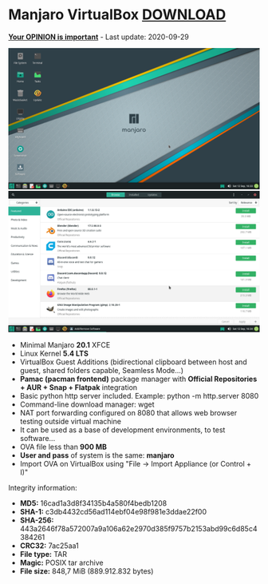 # Manjaro VirtualBox [DOWNLOAD](https://github.com/Virtual-Machines/Manjaro-VirtualBox/releases/download/latest/Manjaro.ova)
[**Your OPINION is important**](https://github.com/Virtual-Machines/Manjaro-VirtualBox/issues/1) - Last update: 2020-09-29

![Manjaro](https://raw.githubusercontent.com/Virtual-Machines/Manjaro-VirtualBox/master/manjaro.png)
![Pamac](https://raw.githubusercontent.com/Virtual-Machines/Manjaro-VirtualBox/master/pamac.png)

- Minimal Manjaro **20.1** XFCE
- Linux Kernel **5.4 LTS**
- VirtualBox Guest Additions (bidirectional clipboard between host and guest, shared folders capable, Seamless Mode...)
- **Pamac (pacman frontend)** package manager with **Official Repositories + AUR + Snap + Flatpak** integration
- Basic python http server included. Example: python -m http.server 8080
- Command-line download manager: wget
- NAT port forwarding configured on 8080 that allows web browser testing outside virtual machine
- It can be used as a base of development environments, to test software...
- OVA file less than **900 MB**
- **User and pass** of system is the same: **manjaro**
- Import OVA on VirtualBox using "File -> Import Appliance (or Control + I)"

Integrity information:
- **MD5:**  16cad1a3d8f34135b4a580f4bedb1208
- **SHA-1:**  c3db4432cd56ad114ebf04e98f981e3ddae22f00
- **SHA-256:**  443a2646f78a572007a9a106a62e2970d385f9757b2153abd99c6d85c4384261
- **CRC32:**  7ac25aa1
- **File type:**  TAR
- **Magic:**  POSIX tar archive
- **File size:**  848,7 MiB (889.912.832 bytes)
